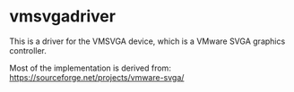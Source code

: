# vmsvgadriver

This is a driver for the VMSVGA device, which is a VMware SVGA graphics controller.

Most of the implementation is derived from: https://sourceforge.net/projects/vmware-svga/
